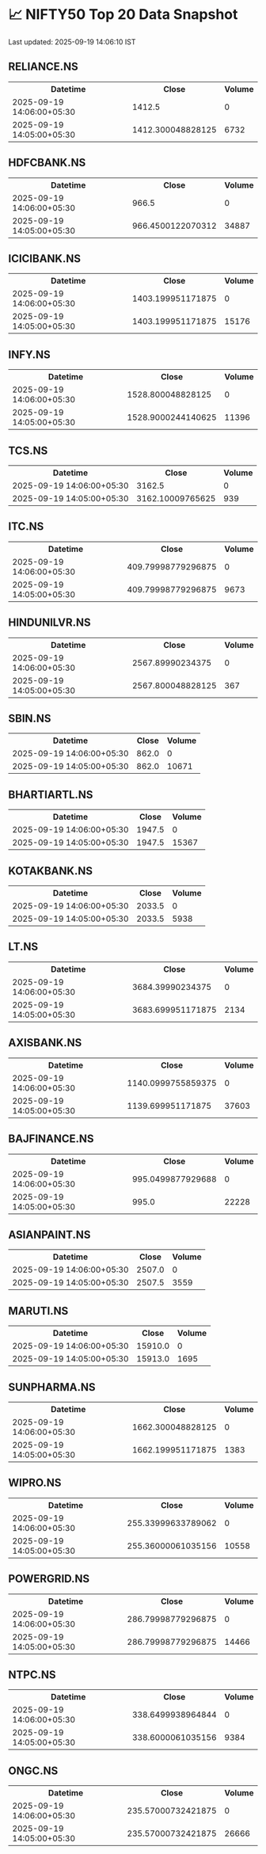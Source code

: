 # 📈 NIFTY50 Top 20 Data Snapshot

Last updated: 2025-09-19 14:06:10 IST

## RELIANCE.NS

<table>
  <tr><th>Datetime</th><th>Close</th><th>Volume</th></tr>
  <tr><td>2025-09-19 14:06:00+05:30</td><td>1412.5</td><td>0</td></tr>
  <tr><td>2025-09-19 14:05:00+05:30</td><td>1412.300048828125</td><td>6732</td></tr>
</table>

## HDFCBANK.NS

<table>
  <tr><th>Datetime</th><th>Close</th><th>Volume</th></tr>
  <tr><td>2025-09-19 14:06:00+05:30</td><td>966.5</td><td>0</td></tr>
  <tr><td>2025-09-19 14:05:00+05:30</td><td>966.4500122070312</td><td>34887</td></tr>
</table>

## ICICIBANK.NS

<table>
  <tr><th>Datetime</th><th>Close</th><th>Volume</th></tr>
  <tr><td>2025-09-19 14:06:00+05:30</td><td>1403.199951171875</td><td>0</td></tr>
  <tr><td>2025-09-19 14:05:00+05:30</td><td>1403.199951171875</td><td>15176</td></tr>
</table>

## INFY.NS

<table>
  <tr><th>Datetime</th><th>Close</th><th>Volume</th></tr>
  <tr><td>2025-09-19 14:06:00+05:30</td><td>1528.800048828125</td><td>0</td></tr>
  <tr><td>2025-09-19 14:05:00+05:30</td><td>1528.9000244140625</td><td>11396</td></tr>
</table>

## TCS.NS

<table>
  <tr><th>Datetime</th><th>Close</th><th>Volume</th></tr>
  <tr><td>2025-09-19 14:06:00+05:30</td><td>3162.5</td><td>0</td></tr>
  <tr><td>2025-09-19 14:05:00+05:30</td><td>3162.10009765625</td><td>939</td></tr>
</table>

## ITC.NS

<table>
  <tr><th>Datetime</th><th>Close</th><th>Volume</th></tr>
  <tr><td>2025-09-19 14:06:00+05:30</td><td>409.79998779296875</td><td>0</td></tr>
  <tr><td>2025-09-19 14:05:00+05:30</td><td>409.79998779296875</td><td>9673</td></tr>
</table>

## HINDUNILVR.NS

<table>
  <tr><th>Datetime</th><th>Close</th><th>Volume</th></tr>
  <tr><td>2025-09-19 14:06:00+05:30</td><td>2567.89990234375</td><td>0</td></tr>
  <tr><td>2025-09-19 14:05:00+05:30</td><td>2567.800048828125</td><td>367</td></tr>
</table>

## SBIN.NS

<table>
  <tr><th>Datetime</th><th>Close</th><th>Volume</th></tr>
  <tr><td>2025-09-19 14:06:00+05:30</td><td>862.0</td><td>0</td></tr>
  <tr><td>2025-09-19 14:05:00+05:30</td><td>862.0</td><td>10671</td></tr>
</table>

## BHARTIARTL.NS

<table>
  <tr><th>Datetime</th><th>Close</th><th>Volume</th></tr>
  <tr><td>2025-09-19 14:06:00+05:30</td><td>1947.5</td><td>0</td></tr>
  <tr><td>2025-09-19 14:05:00+05:30</td><td>1947.5</td><td>15367</td></tr>
</table>

## KOTAKBANK.NS

<table>
  <tr><th>Datetime</th><th>Close</th><th>Volume</th></tr>
  <tr><td>2025-09-19 14:06:00+05:30</td><td>2033.5</td><td>0</td></tr>
  <tr><td>2025-09-19 14:05:00+05:30</td><td>2033.5</td><td>5938</td></tr>
</table>

## LT.NS

<table>
  <tr><th>Datetime</th><th>Close</th><th>Volume</th></tr>
  <tr><td>2025-09-19 14:06:00+05:30</td><td>3684.39990234375</td><td>0</td></tr>
  <tr><td>2025-09-19 14:05:00+05:30</td><td>3683.699951171875</td><td>2134</td></tr>
</table>

## AXISBANK.NS

<table>
  <tr><th>Datetime</th><th>Close</th><th>Volume</th></tr>
  <tr><td>2025-09-19 14:06:00+05:30</td><td>1140.0999755859375</td><td>0</td></tr>
  <tr><td>2025-09-19 14:05:00+05:30</td><td>1139.699951171875</td><td>37603</td></tr>
</table>

## BAJFINANCE.NS

<table>
  <tr><th>Datetime</th><th>Close</th><th>Volume</th></tr>
  <tr><td>2025-09-19 14:06:00+05:30</td><td>995.0499877929688</td><td>0</td></tr>
  <tr><td>2025-09-19 14:05:00+05:30</td><td>995.0</td><td>22228</td></tr>
</table>

## ASIANPAINT.NS

<table>
  <tr><th>Datetime</th><th>Close</th><th>Volume</th></tr>
  <tr><td>2025-09-19 14:06:00+05:30</td><td>2507.0</td><td>0</td></tr>
  <tr><td>2025-09-19 14:05:00+05:30</td><td>2507.5</td><td>3559</td></tr>
</table>

## MARUTI.NS

<table>
  <tr><th>Datetime</th><th>Close</th><th>Volume</th></tr>
  <tr><td>2025-09-19 14:06:00+05:30</td><td>15910.0</td><td>0</td></tr>
  <tr><td>2025-09-19 14:05:00+05:30</td><td>15913.0</td><td>1695</td></tr>
</table>

## SUNPHARMA.NS

<table>
  <tr><th>Datetime</th><th>Close</th><th>Volume</th></tr>
  <tr><td>2025-09-19 14:06:00+05:30</td><td>1662.300048828125</td><td>0</td></tr>
  <tr><td>2025-09-19 14:05:00+05:30</td><td>1662.199951171875</td><td>1383</td></tr>
</table>

## WIPRO.NS

<table>
  <tr><th>Datetime</th><th>Close</th><th>Volume</th></tr>
  <tr><td>2025-09-19 14:06:00+05:30</td><td>255.33999633789062</td><td>0</td></tr>
  <tr><td>2025-09-19 14:05:00+05:30</td><td>255.36000061035156</td><td>10558</td></tr>
</table>

## POWERGRID.NS

<table>
  <tr><th>Datetime</th><th>Close</th><th>Volume</th></tr>
  <tr><td>2025-09-19 14:06:00+05:30</td><td>286.79998779296875</td><td>0</td></tr>
  <tr><td>2025-09-19 14:05:00+05:30</td><td>286.79998779296875</td><td>14466</td></tr>
</table>

## NTPC.NS

<table>
  <tr><th>Datetime</th><th>Close</th><th>Volume</th></tr>
  <tr><td>2025-09-19 14:06:00+05:30</td><td>338.6499938964844</td><td>0</td></tr>
  <tr><td>2025-09-19 14:05:00+05:30</td><td>338.6000061035156</td><td>9384</td></tr>
</table>

## ONGC.NS

<table>
  <tr><th>Datetime</th><th>Close</th><th>Volume</th></tr>
  <tr><td>2025-09-19 14:06:00+05:30</td><td>235.57000732421875</td><td>0</td></tr>
  <tr><td>2025-09-19 14:05:00+05:30</td><td>235.57000732421875</td><td>26666</td></tr>
</table>

